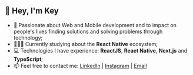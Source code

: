 ## 👋 Hey, I'm Key

- 💙 Passionate about Web and Mobile development and to impact on people's lives finding solutions and solving problems through technology;
- 🧑🏻‍💻 Currently studying about the **React Native** ecosystem;
- 💻 Technologies I have experience: **ReactJS**, **React Native**, **Next.js** and **TypeScript**;
- 📫 Feel free to contact me: <a href="https://www.linkedin.com/in/key-yu-wan" target="_blank">LinkedIn</a> | <a href="https://www.instagram.com/keyyuwan/" target="_blank">Instagram</a> | 
<a href="mailto:keyflcbyuwan@gmail.com" target="_blank">Email</a>
